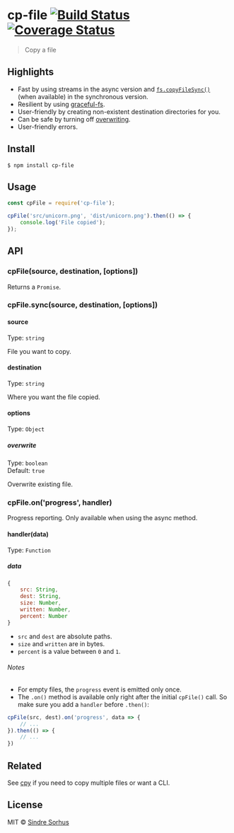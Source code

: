 # cp-file [![Build Status](https://travis-ci.org/sindresorhus/cp-file.svg?branch=master)](https://travis-ci.org/sindresorhus/cp-file) [![Coverage Status](https://coveralls.io/repos/github/sindresorhus/cp-file/badge.svg?branch=master)](https://coveralls.io/github/sindresorhus/cp-file?branch=master)

> Copy a file


## Highlights

- Fast by using streams in the async version and [`fs.copyFileSync()`](https://nodejs.org/api/fs.html#fs_fs_copyfilesync_src_dest_flags) (when available) in the synchronous version.
- Resilient by using [graceful-fs](https://github.com/isaacs/node-graceful-fs).
- User-friendly by creating non-existent destination directories for you.
- Can be safe by turning off [overwriting](#optionsoverwrite).
- User-friendly errors.


## Install

```
$ npm install cp-file
```


## Usage

```js
const cpFile = require('cp-file');

cpFile('src/unicorn.png', 'dist/unicorn.png').then(() => {
	console.log('File copied');
});
```


## API

### cpFile(source, destination, [options])

Returns a `Promise`.

### cpFile.sync(source, destination, [options])

#### source

Type: `string`

File you want to copy.

#### destination

Type: `string`

Where you want the file copied.

#### options

Type: `Object`

##### overwrite

Type: `boolean`<br>
Default: `true`

Overwrite existing file.

### cpFile.on('progress', handler)

Progress reporting. Only available when using the async method.

#### handler(data)

Type: `Function`

##### data

```js
{
	src: String,
	dest: String,
	size: Number,
	written: Number,
	percent: Number
}
```

- `src` and `dest` are absolute paths.
- `size` and `written` are in bytes.
- `percent` is a value between `0` and `1`.

###### Notes

- For empty files, the `progress` event is emitted only once.
- The `.on()` method is available only right after the initial `cpFile()` call. So make sure
you add a `handler` before `.then()`:

```js
cpFile(src, dest).on('progress', data => {
	// ...
}).then(() => {
	// ...
})
```


## Related

See [cpy](https://github.com/sindresorhus/cpy) if you need to copy multiple files or want a CLI.


## License

MIT © [Sindre Sorhus](https://sindresorhus.com)

